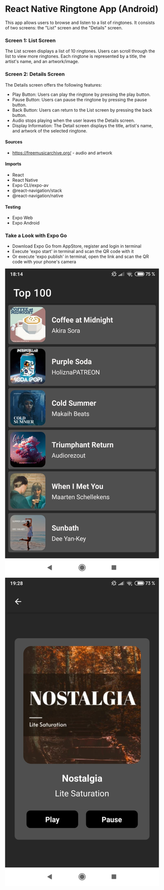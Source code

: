 # React Native Ringtone App (Android)

This app allows users to browse and listen to a list of ringtones. It consists of two screens: the "List" screen and the "Details" screen.

### Screen 1: List Screen

The List screen displays a list of 10 ringtones. Users can scroll through the list to view more ringtones. Each ringtone is represented by a title, the artist's name, and an artwork/image.

### Screen 2: Details Screen

The Details screen offers the following features:

- Play Button: Users can play the ringtone by pressing the play button.
- Pause Button: Users can pause the ringtone by pressing the pause button.
- Back Button: Users can return to the List screen by pressing the back button.
- Audio stops playing when the user leaves the Details screen.
- Display Information: The Detail screen displays the title, artist's name, and artwork of the selected ringtone.

#### Sources

- https://freemusicarchive.org/ - audio and artwork

#### Imports

- React
- React Native
- Expo CLI/expo-av
- @react-navigation/stack
- @react-navigation/native

#### Testing

- Expo Web
- Expo Android

### Take a Look with Expo Go

- Download Expo Go from AppStore, register and login in terminal
- Execute 'expo start' in terminal and scan the QR code with it
- Or execute 'expo publish' in terminal, open the link and scan the QR code with your phone's camera

![Screen1](./assets/screenshots/Screen1.jpg)
![Screen2](./assets/screenshots/Screen2.jpg)
